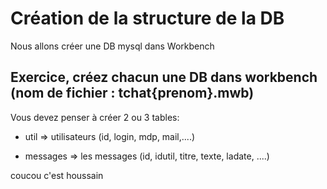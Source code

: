 
# Création de la structure de la DB
Nous allons créer une DB mysql dans Workbench
## Exercice, créez chacun une DB dans workbench (nom de fichier : tchat{prenom}.mwb)
Vous devez penser à créer 2 ou 3 tables:

- util => utilisateurs (id, login, mdp, mail,....)

- messages => les messages (id, idutil, titre, texte, ladate, ....)
 
coucou c'est houssain
